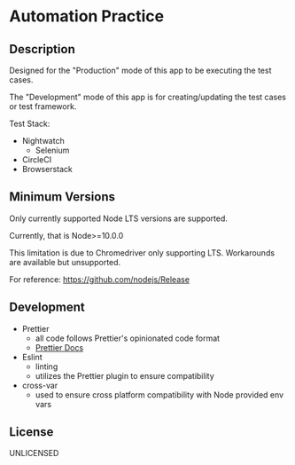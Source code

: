 # Automation Practice

## Description

Designed for the "Production" mode of this app to be executing the test cases.

The "Development" mode of this app is for creating/updating the test cases or test framework.

Test Stack:

* Nightwatch
  * Selenium
* CircleCI
* Browserstack

## Minimum Versions

Only currently supported Node LTS versions are supported.

Currently, that is Node>=10.0.0

This limitation is due to Chromedriver only supporting LTS. Workarounds are available but unsupported.

For reference: https://github.com/nodejs/Release

## Development

* Prettier
  * all code follows Prettier's opinionated code format
  * [Prettier Docs](https://prettier.io/docs/en/index.html)
* Eslint
  * linting
  * utilizes the Prettier plugin to ensure compatibility
* cross-var
  * used to ensure cross platform compatibility with Node provided env vars

## License

UNLICENSED
